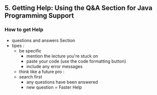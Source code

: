 ## 5. Getting Help: Using the Q&A Section for Java Programming Support

### How to get Help 
* questions and answers Section 
* tipes : 
  * be specific 
    * mention the lecture you're stuck on 
    * paste your code (use the code formatting button) 
    * include any error messages 
  * think like a future pro : 
  * search first 
    * any questions have been answered 
    * new question = Faster Help